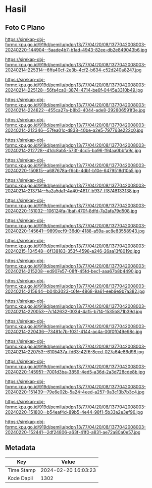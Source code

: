 # Hasil

## Foto C Plano

https://sirekap-obj-formc.kpu.go.id/919d/pemilu/pdpr/13/77/04/20/08/1377042008003-20240220-144904--5aade4b7-b1ad-4943-82ee-db2e849043b6.jpg

https://sirekap-obj-formc.kpu.go.id/919d/pemilu/pdpr/13/77/04/20/08/1377042008003-20240214-225314--6ffa40cf-2e3b-4cf2-b634-c52d240a8247.jpg

https://sirekap-obj-formc.kpu.go.id/919d/pemilu/pdpr/13/77/04/20/08/1377042008003-20240214-225128--56fa4ca0-3874-4714-be6f-0445e3310b49.jpg

https://sirekap-obj-formc.kpu.go.id/919d/pemilu/pdpr/13/77/04/20/08/1377042008003-20240214-224822--455ca27a-b8b3-4044-ade8-292806591f3e.jpg

https://sirekap-obj-formc.kpu.go.id/919d/pemilu/pdpr/13/77/04/20/08/1377042008003-20240214-212346--57fea01c-d838-40be-a2e5-797763e222c0.jpg

https://sirekap-obj-formc.kpu.go.id/919d/pemilu/pdpr/13/77/04/20/08/1377042008003-20240214-212728--41dc8ab5-573f-4cc5-ba96-f94aa0bbfa9c.jpg

https://sirekap-obj-formc.kpu.go.id/919d/pemilu/pdpr/13/77/04/20/08/1377042008003-20240220-150815--a687678a-f6cb-4db1-b10e-6479518d10a5.jpg

https://sirekap-obj-formc.kpu.go.id/919d/pemilu/pdpr/13/77/04/20/08/1377042008003-20240214-213714--5a2a5da1-4a40-4817-b937-ff8748133138.jpg

https://sirekap-obj-formc.kpu.go.id/919d/pemilu/pdpr/13/77/04/20/08/1377042008003-20240220-151032--106124fa-1baf-470f-8dfd-7a2afa79d508.jpg

https://sirekap-obj-formc.kpu.go.id/919d/pemilu/pdpr/13/77/04/20/08/1377042008003-20240220-145641--9899ecf9-36d0-4188-a59a-ac8e83558943.jpg

https://sirekap-obj-formc.kpu.go.id/919d/pemilu/pdpr/13/77/04/20/08/1377042008003-20240215-104548--6f138183-353f-4598-a246-26aa13f8019d.jpg

https://sirekap-obj-formc.kpu.go.id/919d/pemilu/pdpr/13/77/04/20/08/1377042008003-20240214-215208--ed907e57-08ff-45fd-bec1-aaa67b8b4490.jpg

https://sirekap-obj-formc.kpu.go.id/919d/pemilu/pdpr/13/77/04/20/08/1377042008003-20240214-215644--b04b3023-c6fe-4868-9a61-eeb9e9b7a382.jpg

https://sirekap-obj-formc.kpu.go.id/919d/pemilu/pdpr/13/77/04/20/08/1377042008003-20240214-220053--7c142632-0034-4af5-b7f4-1535b871b39d.jpg

https://sirekap-obj-formc.kpu.go.id/919d/pemilu/pdpr/13/77/04/20/08/1377042008003-20240214-220436--73481c7b-f031-4144-ac4a-00f0f049e98c.jpg

https://sirekap-obj-formc.kpu.go.id/919d/pemilu/pdpr/13/77/04/20/08/1377042008003-20240214-220753--6105437a-fd63-42f6-8ecd-027a64e86d98.jpg

https://sirekap-obj-formc.kpu.go.id/919d/pemilu/pdpr/13/77/04/20/08/1377042008003-20240220-145951--7001d3ba-3859-4ed5-a36d-2a3d728cde8b.jpg

https://sirekap-obj-formc.kpu.go.id/919d/pemilu/pdpr/13/77/04/20/08/1377042008003-20240220-151439--79e6e02b-5a24-4eed-a257-9a3c13b7b3c4.jpg

https://sirekap-obj-formc.kpu.go.id/919d/pemilu/pdpr/13/77/04/20/08/1377042008003-20240220-151800--b54eaf4d-89b5-4e44-98f1-5b33a2e3ef96.jpg

https://sirekap-obj-formc.kpu.go.id/919d/pemilu/pdpr/13/77/04/20/08/1377042008003-20240220-152441--2df24806-a63f-41f0-a831-ae72a80a0e57.jpg


## Metadata

| Key        | Value               |
| ---------- | ------------------- |
| Time Stamp | 2024-02-20 16:03:23 |
| Kode Dapil | 1302                |



